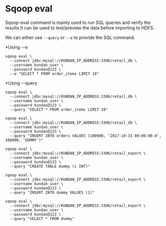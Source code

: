 # Sqoop eval

Sqoop-eval command is mainly used to run SQL queries and verify the results.It can be used to test/preview the data before importing to HDFS.


We can either use `--query` or `--e` to provide the SQL command. 

*Using --e

```
sqoop eval \
  --connect jdbc:mysql://KUNDAN_IP_ADDRESS:3306/retail_db \
  --username kundan_user \
  --password kundan@123 \
  --e "SELECT * FROM order_items LIMIT 10"

```

*Using --query

```
sqoop eval \
  --connect jdbc:mysql://KUNDAN_IP_ADDRESS:3306/retail_db \
  --username kundan_user \
  --password kundan@123 \
  --query "SELECT * FROM order_items LIMIT 10"

sqoop eval \
  --connect jdbc:mysql://KUNDAN_IP_ADDRESS:3306/retail_db \
  --username kundan_user \
  --password kundan@123 \
  --query "INSERT INTO orders VALUES (100000, '2017-10-31 00:00:00.0', 100000, 'DUMMY')"

sqoop eval \
  --connect jdbc:mysql://KUNDAN_IP_ADDRESS:3306/retail_export \
  --username kundan_user \
  --password kundan@123 \
  --query "CREATE TABLE dummy (i INT)"

sqoop eval \
  --connect jdbc:mysql://KUNDAN_IP_ADDRESS:3306/retail_export \
  --username kundan_user \
  --password kundan@123 \
  --query "INSERT INTO dummy VALUES (1)"

sqoop eval \
  --connect jdbc:mysql://KUNDAN_IP_ADDRESS:3306/retail_export \
  --username kundan_user \
  --password kundan@123 \
  --query "SELECT * FROM dummy"


```